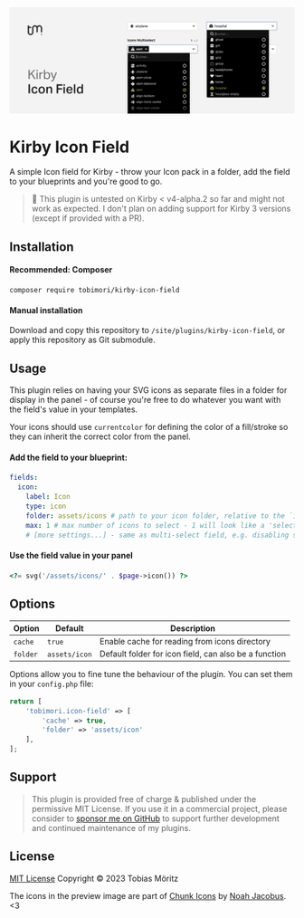 ![Kirby Icon Field Banner](/.github/banner.png)

# Kirby Icon Field

A simple Icon field for Kirby - throw your Icon pack in a folder, add the field to your blueprints and you're good to go.

> 🚨 This plugin is untested on Kirby < v4-alpha.2 so far and might not work as expected. I don't plan on adding support for Kirby 3 versions (except if provided with a PR).

## Installation

#### Recommended: Composer

```
composer require tobimori/kirby-icon-field
```

#### Manual installation

Download and copy this repository to `/site/plugins/kirby-icon-field`, or apply this repository as Git submodule.

## Usage

This plugin relies on having your SVG icons as separate files in a folder for display in the panel - of course you're free to do whatever you want with the field's value in your templates.

Your icons should use `currentcolor` for defining the color of a fill/stroke so they can inherit the correct color from the panel.

#### Add the field to your blueprint:

```yaml
fields:
  icon:
    label: Icon
    type: icon
    folder: assets/icons # path to your icon folder, relative to the `index` kirby root
    max: 1 # max number of icons to select - 1 will look like a 'select field', none or more like a 'multiselect' field
    # [more settings...] - same as multi-select field, e.g. disabling search, limiting icons, etc.
```

#### Use the field value in your panel

```php
<?= svg('/assets/icons/' . $page->icon()) ?>
```

## Options

| Option   | Default       | Description                                           |
| -------- | ------------- | ----------------------------------------------------- |
| `cache`  | `true`        | Enable cache for reading from icons directory         |
| `folder` | `assets/icon` | Default folder for icon field, can also be a function |

Options allow you to fine tune the behaviour of the plugin. You can set them in your `config.php` file:

```php
return [
    'tobimori.icon-field' => [
        'cache' => true,
        'folder' => 'assets/icon'
    ],
];
```

## Support

> This plugin is provided free of charge & published under the permissive MIT License. If you use it in a commercial project, please consider to [sponsor me on GitHub](https://github.com/sponsors/tobimori) to support further development and continued maintenance of my plugins.

## License

[MIT License](./LICENSE)
Copyright © 2023 Tobias Möritz

The icons in the preview image are part of [Chunk Icons](https://www.figma.com/community/file/889863427421594653/Chunk-Icons) by [Noah Jacobus](https://twitter.com/Jabronus). <3
